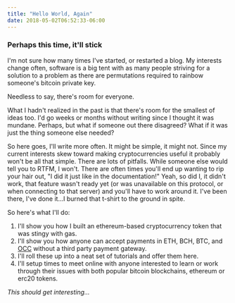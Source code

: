 ```yaml
---
title: "Hello World, Again"
date: 2018-05-02T06:52:33-06:00
---
```


### Perhaps this time, it'll stick

I'm not sure how many times I've started, or restarted a blog. My interests change often, software is a big tent with as many people striving for a solution to a problem as there are permutations required to rainbow someone's bitcoin private key.

Needless to say, there's room for everyone.

What I hadn't realized in the past is that there's room for the smallest of ideas too. I'd go weeks or months without writing since I thought it was mundane. Perhaps, but what if someone out there disagreed? What if it was just the thing someone else needed?

So here goes, I'll write more often. It might be simple, it might not. Since my current interests skew toward making cryptocurrencies useful it probably won't be all that simple. There are lots of pitfalls. While someone else would tell you to RTFM, I won't. There are often times you'll end up wanting to rip your hair out, "I did it just like in the documentation!" Yeah, so did I, it didn't work, that feature wasn't ready yet (or was unavailable on this protocol, or when connecting to that server) and you'll have to work around it. I've been there, I've done it...I burned that t-shirt to the ground in spite.

So here's what I'll do:

1. I'll show you how I built an ethereum-based cryptocurrency token that was stingy with gas.
2. I'll show you how anyone can accept payments in ETH, BCH, BTC, and [OCC](https://originalcryptocoin.com/) without a third party payment gateway.
3. I'll roll these up into a neat set of tutorials and offer them here.
4. I'll setup times to meet online with anyone interested to learn or work through their issues with both popular bitcoin blockchains, ethereum or erc20 tokens.

*This should get interesting...*
